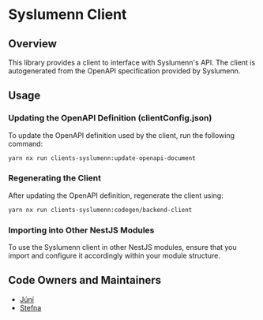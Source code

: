 # Syslumenn Client

## Overview

This library provides a client to interface with Syslumenn's API. The client is autogenerated from the OpenAPI specification provided by Syslumenn.

## Usage

### Updating the OpenAPI Definition (clientConfig.json)

To update the OpenAPI definition used by the client, run the following command:

```sh
yarn nx run clients-syslumenn:update-openapi-document
```

### Regenerating the Client

After updating the OpenAPI definition, regenerate the client using:

```sh
yarn nx run clients-syslumenn:codegen/backend-client
```

### Importing into Other NestJS Modules

To use the Syslumenn client in other NestJS modules, ensure that you import and configure it accordingly within your module structure.

## Code Owners and Maintainers

- [Júní](https://github.com/orgs/island-is/teams/juni/members)
- [Stefna](https://github.com/orgs/island-is/teams/stefna/members)
